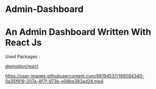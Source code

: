 # Admin-Dashboard

# An Admin Dashboard Written With React Js

Used Packages : 

[@emotion/react](https://www.npmjs.com/package/@emotion/react)

https://user-images.githubusercontent.com/88194537/189084340-0a35f919-207a-4f7f-973b-e06be383ad24.mp4

